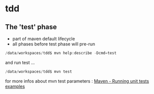 # tdd

## The 'test' phase

- part of maven default lifecycle 
- all phases before test phase will pre-run 

```java
/data/workspaces/tdd$ mvn help:describe -Dcmd=test
```

and run test ...
```java
/data/workspaces/tdd$ mvn test
```
for more infos about mvn test parameters : [Maven - Running unit tests examples](https://www.logicbig.com/tutorials/build-tools/apache-maven/test-phase.html)
